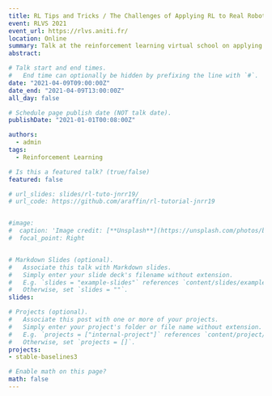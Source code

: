 ```yaml
---
title: RL Tips and Tricks / The Challenges of Applying RL to Real Robots
event: RLVS 2021
event_url: https://rlvs.aniti.fr/
location: Online
summary: Talk at the reinforcement learning virtual school on applying RL in practice and code-along session with Stable-Baselines3. Registration is open and free!
abstract:

# Talk start and end times.
#   End time can optionally be hidden by prefixing the line with `#`.
date: "2021-04-09T09:00:00Z"
date_end: "2021-04-09T13:00:00Z"
all_day: false

# Schedule page publish date (NOT talk date).
publishDate: "2021-01-01T00:08:00Z"

authors:
  - admin
tags:
  - Reinforcement Learning

# Is this a featured talk? (true/false)
featured: false

# url_slides: slides/rl-tuto-jnrr19/
# url_code: https://github.com/araffin/rl-tutorial-jnrr19


#image:
#  caption: 'Image credit: [**Unsplash**](https://unsplash.com/photos/bzdhc5b3Bxs)'
#  focal_point: Right


# Markdown Slides (optional).
#   Associate this talk with Markdown slides.
#   Simply enter your slide deck's filename without extension.
#   E.g. `slides = "example-slides"` references `content/slides/example-slides.md`.
#   Otherwise, set `slides = ""`.
slides:

# Projects (optional).
#   Associate this post with one or more of your projects.
#   Simply enter your project's folder or file name without extension.
#   E.g. `projects = ["internal-project"]` references `content/project/deep-learning/index.md`.
#   Otherwise, set `projects = []`.
projects:
- stable-baselines3

# Enable math on this page?
math: false
---
```

